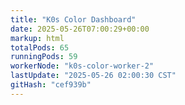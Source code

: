 ```yaml
---
title: "K0s Color Dashboard"
date: 2025-05-26T07:00:29+00:00
markup: html
totalPods: 65
runningPods: 59
workerNode: "k0s-color-worker-2"
lastUpdate: "2025-05-26 02:00:30 CST"
gitHash: "cef939b"
---
```


<!-- This content is dynamically updated by the CronJob -->
<!-- The dashboard UI is rendered by Hugo templates and CSS/JS files -->

